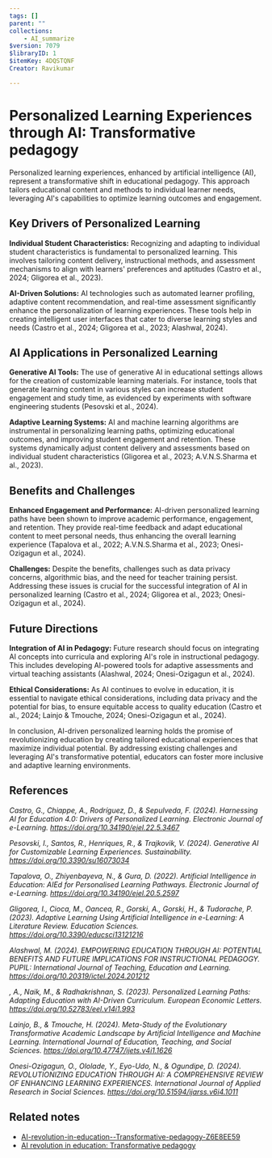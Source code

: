 ```yaml
---
tags: []
parent: ""
collections:
    - AI_summarize
$version: 7079
$libraryID: 1
$itemKey: 4DQSTQNF
Creator: Ravikumar

---
```

# Personalized Learning Experiences through AI: Transformative pedagogy

Personalized learning experiences, enhanced by artificial intelligence (AI), represent a transformative shift in educational pedagogy. This approach tailors educational content and methods to individual learner needs, leveraging AI's capabilities to optimize learning outcomes and engagement.

## Key Drivers of Personalized Learning

**Individual Student Characteristics:** Recognizing and adapting to individual student characteristics is fundamental to personalized learning. This involves tailoring content delivery, instructional methods, and assessment mechanisms to align with learners' preferences and aptitudes (Castro et al., 2024; Gligorea et al., 2023).

**AI-Driven Solutions:** AI technologies such as automated learner profiling, adaptive content recommendation, and real-time assessment significantly enhance the personalization of learning experiences. These tools help in creating intelligent user interfaces that cater to diverse learning styles and needs (Castro et al., 2024; Gligorea et al., 2023; Alashwal, 2024).

## AI Applications in Personalized Learning

**Generative AI Tools:** The use of generative AI in educational settings allows for the creation of customizable learning materials. For instance, tools that generate learning content in various styles can increase student engagement and study time, as evidenced by experiments with software engineering students (Pesovski et al., 2024).

**Adaptive Learning Systems:** AI and machine learning algorithms are instrumental in personalizing learning paths, optimizing educational outcomes, and improving student engagement and retention. These systems dynamically adjust content delivery and assessments based on individual student characteristics (Gligorea et al., 2023; A.V.N.S.Sharma et al., 2023).

## Benefits and Challenges

**Enhanced Engagement and Performance:** AI-driven personalized learning paths have been shown to improve academic performance, engagement, and retention. They provide real-time feedback and adapt educational content to meet personal needs, thus enhancing the overall learning experience (Tapalova et al., 2022; A.V.N.S.Sharma et al., 2023; Onesi-Ozigagun et al., 2024).

**Challenges:** Despite the benefits, challenges such as data privacy concerns, algorithmic bias, and the need for teacher training persist. Addressing these issues is crucial for the successful integration of AI in personalized learning (Castro et al., 2024; Gligorea et al., 2023; Onesi-Ozigagun et al., 2024).

## Future Directions

**Integration of AI in Pedagogy:** Future research should focus on integrating AI concepts into curricula and exploring AI's role in instructional pedagogy. This includes developing AI-powered tools for adaptive assessments and virtual teaching assistants (Alashwal, 2024; Onesi-Ozigagun et al., 2024).

**Ethical Considerations:** As AI continues to evolve in education, it is essential to navigate ethical considerations, including data privacy and the potential for bias, to ensure equitable access to quality education (Castro et al., 2024; Lainjo & Tmouche, 2024; Onesi-Ozigagun et al., 2024).

In conclusion, AI-driven personalized learning holds the promise of revolutionizing education by creating tailored educational experiences that maximize individual potential. By addressing existing challenges and leveraging AI's transformative potential, educators can foster more inclusive and adaptive learning environments.

## References

*Castro, G., Chiappe, A., Rodríguez, D., & Sepulveda, F. (2024). Harnessing AI for Education 4.0: Drivers of Personalized Learning. Electronic Journal of e-Learning. <https://doi.org/10.34190/ejel.22.5.3467>*

*Pesovski, I., Santos, R., Henriques, R., & Trajkovik, V. (2024). Generative AI for Customizable Learning Experiences. Sustainability. <https://doi.org/10.3390/su16073034>*

*Tapalova, O., Zhiyenbayeva, N., & Gura, D. (2022). Artificial Intelligence in Education: AIEd for Personalised Learning Pathways. Electronic Journal of e-Learning. <https://doi.org/10.34190/ejel.20.5.2597>*

*Gligorea, I., Cioca, M., Oancea, R., Gorski, A., Gorski, H., & Tudorache, P. (2023). Adaptive Learning Using Artificial Intelligence in e-Learning: A Literature Review. Education Sciences. <https://doi.org/10.3390/educsci13121216>*

*Alashwal, M. (2024). EMPOWERING EDUCATION THROUGH AI: POTENTIAL BENEFITS AND FUTURE IMPLICATIONS FOR INSTRUCTIONAL PEDAGOGY. PUPIL: International Journal of Teaching, Education and Learning. <https://doi.org/10.20319/ictel.2024.201212>*

*, A., Naik, M., & Radhakrishnan, S. (2023). Personalized Learning Paths: Adapting Education with AI-Driven Curriculum. European Economic Letters. <https://doi.org/10.52783/eel.v14i1.993>*

*Lainjo, B., & Tmouche, H. (2024). Meta-Study of the Evolutionary Transformative Academic Landscape by Artificial Intelligence and Machine Learning. International Journal of Education, Teaching, and Social Sciences. <https://doi.org/10.47747/ijets.v4i1.1626>*

*Onesi-Ozigagun, O., Ololade, Y., Eyo-Udo, N., & Ogundipe, D. (2024). REVOLUTIONIZING EDUCATION THROUGH AI: A COMPREHENSIVE REVIEW OF ENHANCING LEARNING EXPERIENCES. International Journal of Applied Research in Social Sciences. <https://doi.org/10.51594/ijarss.v6i4.1011>*

## Related notes

*   [AI-revolution-in-education--Transformative-pedagogy-Z6E8EE59](Zettelkasten/ObsidianZoteroSync/AI-revolution-in-education--Transformative-pedagogy-Z6E8EE59.md)
*   <a href="./AI-revolution-in-education--Transformative-pedagogy-Z6E8EE59.md" rel="noopener noreferrer nofollow" zhref="zotero://note/u/Z6E8EE59/" ztype="znotelink" class="internal-link">AI revolution in education: Transformative pedagogy</a>
